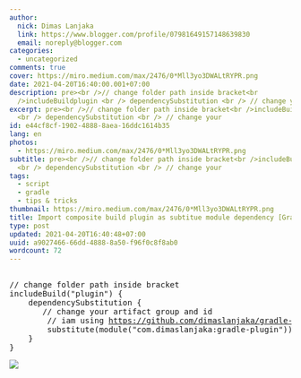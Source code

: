 ```yaml
---
author:
  nick: Dimas Lanjaka
  link: https://www.blogger.com/profile/07981649157148639830
  email: noreply@blogger.com
categories:
  - uncategorized
comments: true
cover: https://miro.medium.com/max/2476/0*Mll3yo3DWALtRYPR.png
date: 2021-04-20T16:40:00.001+07:00
description: pre><br />// change folder path inside bracket<br
  />includeBuildplugin <br /> dependencySubstitution <br /> // change your
excerpt: pre><br />// change folder path inside bracket<br />includeBuildplugin
  <br /> dependencySubstitution <br /> // change your
id: e44cf8cf-1902-4888-8aea-16ddc1614b35
lang: en
photos:
  - https://miro.medium.com/max/2476/0*Mll3yo3DWALtRYPR.png
subtitle: pre><br />// change folder path inside bracket<br />includeBuildplugin
  <br /> dependencySubstitution <br /> // change your
tags:
  - script
  - gradle
  - tips & tricks
thumbnail: https://miro.medium.com/max/2476/0*Mll3yo3DWALtRYPR.png
title: Import composite build plugin as subtitue module dependency [Gradle]
type: post
updated: 2021-04-20T16:40:48+07:00
uuid: a9027466-66dd-4888-8a50-f96f0c8f8ab0
wordcount: 72
---
```


<pre><br>// change folder path inside bracket<br>includeBuild("plugin") {<br>    dependencySubstitution {<br>    	// change your artifact group and id<br>        // iam using <a href="https://github.com/dimaslanjaka/gradle-plugin/" target="_blank" rel="noopener noreferer nofollow">https://github.com/dimaslanjaka/gradle-plugin/</a> for example<br>        substitute(module("com.dimaslanjaka:gradle-plugin")).with(project(":"))<br>    }<br>}<br></pre> <img src="https://miro.medium.com/max/2476/0*Mll3yo3DWALtRYPR.png">